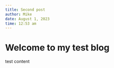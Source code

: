```yaml
---
title: Second post
author: Mike
date: August 1, 2023
time: 12:53 am
---
```


# Welcome to my test blog

test content